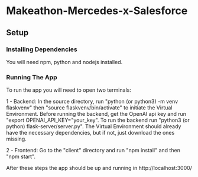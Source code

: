 # Makeathon-Mercedes-x-Salesforce

## Setup

### Installing Dependencies

You will need npm, python and nodejs installed.

### Running The App

To run the app you will need to open two terminals:

1 - Backend: In the source directory, run "python (or python3) -m venv flaskvenv" then "source flaskvenv/bin/activate" to initiate the Virtual Environment. Before running the backend, get the OpenAI api key and run "export OPENAI_API_KEY="your_key". To run the backend run "python3 (or python) flask-server/server.py". The Virtual Environment should already have the necessary dependencies, but if not, just download the ones missing.

2 - Frontend: Go to the "client" directory and run "npm install" and then "npm start".

After these steps the app should be up and running in http://localhost:3000/
